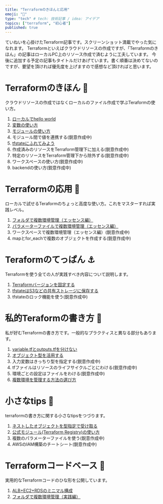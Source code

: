 ```yaml
---
title: "Terraformのきほんと応用"
emoji: "📑"
type: "tech" # tech: 技術記事 / idea: アイデア
topics: ["terraform", "初心者"]
published: true
---
```

ていねいを心掛けたTerraform記事です。スクリーンショット満載でやった気になれます。
Terraformといえばクラウドリソースの作成ですが、「Terraformのきほん」の記事はローカルPC上のリソース作成で済むように工夫しています。
今後に追加する予定の記事もタイトルだけあげています。書く順番は決めてないのですが、要望を頂ければ優先度を上げますので感想など頂ければと思います。

# Terraformのきほん 🐣
クラウドリソースの作成ではなくローカルのファイル作成で学ぶTeraformの使い方。
1. [ローカルでhello world](https://zenn.dev/sway/articles/terraform_biginner_helloworld)
1. [変数の使い方](https://zenn.dev/sway/articles/terraform_biginner_varliable)
1. [モジュールの使い方](https://zenn.dev/sway/articles/terraform_biginner_modules)
1. モジュール間で値を連携する(鋭意作成中)
1. [tfstateにふれてみよう](https://zenn.dev/sway/articles/terraform_biginner_tfstate)
1. 作成済みのリソースをTerraform管理下に加える(鋭意作成中)
1. 特定のリソースをTerraform管理下から除外ずる(鋭意作成中)
1. ワークスペースの使い方(鋭意作成中)
1. backendの使い方(鋭意作成中)

# Terraformの応用 🍞
ローカルで試せるTeraformのちょっと高度な使い方。これをマスターすれば実践レベル。
1. [フォルダで複数環境管理（エッセンス編）](https://zenn.dev/sway/articles/terraform_biginner_envbyfolder)
1. [パラメーターファイルで複数環境管理（エッセンス編）](https://zenn.dev/sway/articles/terraform_biginner_envbyvarfile)
1. ワークスペースで複数環境管理（エッセンス編）(鋭意作成中)
1. mapとfor_eachで複数のオブジェクトを作成する(鋭意作成中)

# Teraformのてっぱん ⚓
Terraformを使う全ての人が実践すべき内容について説明します。
1. [Terraformバージョンを固定する](https://zenn.dev/sway/articles/terraform_staple_fixversion)
1. [tfstateはS3などの共有ストレージに保存する](https://zenn.dev/sway/articles/terraform_staple_sharestate)
1. tfstateのロック機能を使う(鋭意作成中)

# 私的Teraformの書き方 🍳
私が好むTerraformの書き方です。一般的なプラクティスと異なる部分もあります。
1. [variable.tfとoutputs.tfを分けない](https://zenn.dev/sway/articles/terraform_style_onefile)
1. [オブジェクト型を活用する](https://zenn.dev/sway/articles/terraform_style_useobject)
1. 入力変数はきっちり型を指定する(鋭意作成中)
1. tfファイルはリソースのライフサイクルごとにわける(鋭意作成中)
1. 環境ごとの設定はファイルをわける(鋭意作成中)
1. [複数環境を管理する方法の選び方](https://zenn.dev/sway/articles/terraform_style_envcomparisontable)

# 小さなtips 🛴
terraformの書き方に関する小さなtipsをつづります。
1. [ネストしたオブジェクトを型指定で受け取る](https://zenn.dev/sway/articles/terraform_tips_nestobjarg)
1. [公式モジュール(Terraform Registry)の使い方](https://zenn.dev/sway/articles/terraform_tips_moduleregistory)
1. 複数のパラメーターファイルを使う(鋭意作成中)
1. AWSのIAM構築のチートシート(鋭意作成中)

# Terraformコードベース 🏰
実用的なTerraformコードのひな形を公開しています。
1. [ALB+EC2+RDSのミニマル構成](https://zenn.dev/sway/articles/terraform_codebase_wordpress_minimal)
1. [フォルダで複数環境管理（実践編）](https://zenn.dev/sway/articles/terraform_codebase_wordpress_envbyfolder)
